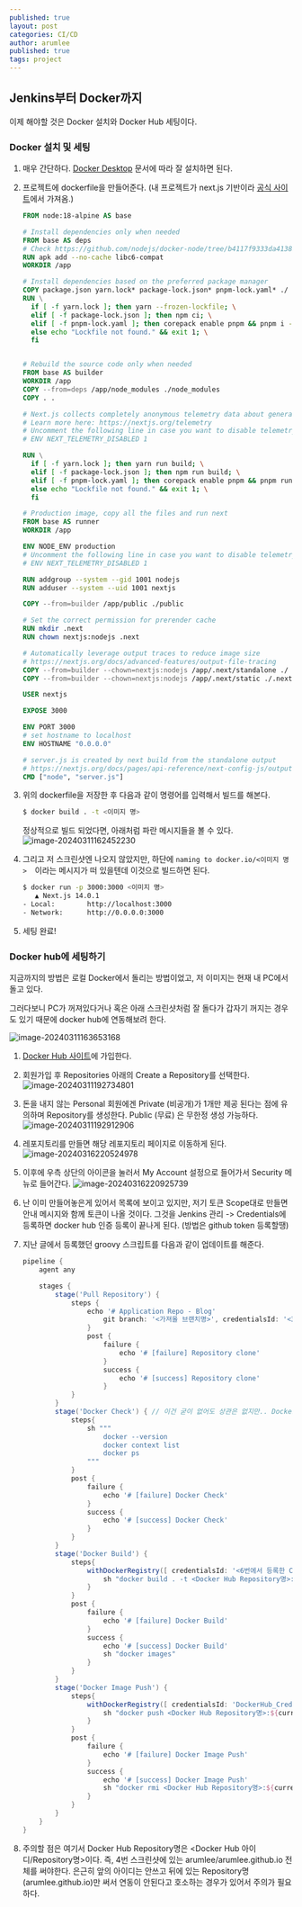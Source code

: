 ```yaml
---
published: true
layout: post
categories: CI/CD
author: arumlee
published: true
tags: project
---
```


## Jenkins부터 Docker까지

이제 해야할 것은 Docker 설치와 Docker Hub 세팅이다.

### Docker 설치 및 세팅

1. 매우 간단하다. [Docker Desktop](https://www.docker.com/products/docker-desktop/) 문서에 따라 잘 설치하면 된다.

2. 프로젝트에 dockerfile을 만들어준다. (내 프로젝트가 next.js 기반이라 [공식 사이트](https://github.com/vercel/next.js/blob/canary/examples/with-docker/Dockerfile)에서 가져옴.)

   ```dockerfile
   FROM node:18-alpine AS base

   # Install dependencies only when needed
   FROM base AS deps
   # Check https://github.com/nodejs/docker-node/tree/b4117f9333da4138b03a546ec926ef50a31506c3#nodealpine to understand why libc6-compat might be needed.
   RUN apk add --no-cache libc6-compat
   WORKDIR /app

   # Install dependencies based on the preferred package manager
   COPY package.json yarn.lock* package-lock.json* pnpm-lock.yaml* ./
   RUN \
     if [ -f yarn.lock ]; then yarn --frozen-lockfile; \
     elif [ -f package-lock.json ]; then npm ci; \
     elif [ -f pnpm-lock.yaml ]; then corepack enable pnpm && pnpm i --frozen-lockfile; \
     else echo "Lockfile not found." && exit 1; \
     fi


   # Rebuild the source code only when needed
   FROM base AS builder
   WORKDIR /app
   COPY --from=deps /app/node_modules ./node_modules
   COPY . .

   # Next.js collects completely anonymous telemetry data about general usage.
   # Learn more here: https://nextjs.org/telemetry
   # Uncomment the following line in case you want to disable telemetry during the build.
   # ENV NEXT_TELEMETRY_DISABLED 1

   RUN \
     if [ -f yarn.lock ]; then yarn run build; \
     elif [ -f package-lock.json ]; then npm run build; \
     elif [ -f pnpm-lock.yaml ]; then corepack enable pnpm && pnpm run build; \
     else echo "Lockfile not found." && exit 1; \
     fi

   # Production image, copy all the files and run next
   FROM base AS runner
   WORKDIR /app

   ENV NODE_ENV production
   # Uncomment the following line in case you want to disable telemetry during runtime.
   # ENV NEXT_TELEMETRY_DISABLED 1

   RUN addgroup --system --gid 1001 nodejs
   RUN adduser --system --uid 1001 nextjs

   COPY --from=builder /app/public ./public

   # Set the correct permission for prerender cache
   RUN mkdir .next
   RUN chown nextjs:nodejs .next

   # Automatically leverage output traces to reduce image size
   # https://nextjs.org/docs/advanced-features/output-file-tracing
   COPY --from=builder --chown=nextjs:nodejs /app/.next/standalone ./
   COPY --from=builder --chown=nextjs:nodejs /app/.next/static ./.next/static

   USER nextjs

   EXPOSE 3000

   ENV PORT 3000
   # set hostname to localhost
   ENV HOSTNAME "0.0.0.0"

   # server.js is created by next build from the standalone output
   # https://nextjs.org/docs/pages/api-reference/next-config-js/output
   CMD ["node", "server.js"]
   ```

3. 위의 dockerfile을 저장한 후 다음과 같이 명령어를 입력해서 빌드를 해본다.
   ```bash
   $ docker build . -t <이미지 명>
   ```
   정상적으로 빌드 되었다면, 아래처럼 파란 메시지들을 볼 수 있다.
   ![image-20240311162452230](https://raw.githubusercontent.com/arumlee/arumlee.github.io/main/_posts/2024-03-10-CICD-%EA%B5%AC%EC%B6%95-3/image-20240311162452230.png)
4. 그리고 저 스크린샷엔 나오지 않았지만, 하단에 `naming to docker.io/<이미지 명>  `이라는 메시지가 떠 있을텐데 이것으로 빌드하면 된다.

   ```bash
   $ docker run -p 3000:3000 <이미지 명>
      ▲ Next.js 14.0.1
   - Local:        http://localhost:3000
   - Network:      http://0.0.0.0:3000
   ```

5. 세팅 완료!

### Docker hub에 세팅하기

지금까지의 방법은 로컬 Docker에서 돌리는 방법이었고, 저 이미지는 현재 내 PC에서 돌고 있다.

그러다보니 PC가 꺼져있다거나 혹은 아래 스크린샷처럼 잘 돌다가 갑자기 꺼지는 경우도 있기 때문에 docker hub에 연동해보려 한다.

![image-20240311163653168](https://raw.githubusercontent.com/arumlee/arumlee.github.io/main/_posts/2024-03-10-CICD-%EA%B5%AC%EC%B6%95-3/image-20240311163653168.png)

1. [Docker Hub 사이트](https://hub.docker.com/)에 가입한다.
2. 회원가입 후 Repositories 아래의 Create a Repository를 선택한다.
   ![image-20240311192734801](https://raw.githubusercontent.com/arumlee/arumlee.github.io/main/_posts/2024-03-10-CICD-%EA%B5%AC%EC%B6%95-3/image-20240311192734801.png)
3. 돈을 내지 않는 Personal 회원에겐 Private (비공개)가 1개만 제공 된다는 점에 유의하며 Repository를 생성한다. Public (무료) 은 무한정 생성 가능하다.
   ![image-20240311192912906](https://raw.githubusercontent.com/arumlee/arumlee.github.io/main/_posts/2024-03-10-CICD-%EA%B5%AC%EC%B6%95-3/image-20240311192912906.png)
4. 레포지토리를 만들면 해당 레포지토리 페이지로 이동하게 된다.
   ![image-20240316220524978](https://github.com/arumlee/arumlee.github.io/blob/develop/_posts/images/image-20240316220524978.png?raw=true)
5. 이후에 우측 상단의 아이콘을 눌러서 My Account 설정으로 들어가서 Security 메뉴로 들어간다.
   ![image-20240316220925739](https://github.com/arumlee/arumlee.github.io/blob/develop/_posts/images/image-20240316220925739.png?raw=true)
6. 난 이미 만들어놓은게 있어서 목록에 보이고 있지만, 저기 토큰 Scope대로 만들면 안내 메시지와 함께 토큰이 나올 것이다.
   그것을 Jenkins 관리 -> Credentials에 등록하면 docker hub 인증 등록이 끝나게 된다. (방법은 github token 등록할땡)
7. 지난 글에서 등록했던 groovy 스크립트를 다음과 같이 업데이트를 해준다.

   ```groovy
   pipeline {
       agent any

       stages {
           stage('Pull Repository') {
               steps {
                   echo '# Application Repo - Blog'
                       git branch: '<가져올 브랜치명>', credentialsId: '<3번에서 쓴 credential ID>', url: '<연동할 git 주소: .git으로 끝남>'
                   }
                   post {
                       failure {
                           echo '# [failure] Repository clone'
                       }
                       success {
                           echo '# [success] Repository clone'
                       }
               }
           }
           stage('Docker Check') { // 이건 굳이 없어도 상관은 없지만.. Docker 정상 작동 체크용도
               steps{
                   sh """
                       docker --version
                       docker context list
                       docker ps
                   """
               }
               post {
                   failure {
                       echo '# [failure] Docker Check'
                   }
                   success {
                       echo '# [success] Docker Check'
                   }
               }
           }
           stage('Docker Build') {
               steps{
                   withDockerRegistry([ credentialsId: '<6번에서 등록한 Credential 이름>', url: "https://index.docker.io/v1/" ]) {
                       sh "docker build . -t <Docker Hub Repository명>:${currentBuild.number}"
                   }
               }
               post {
                   failure {
                       echo '# [failure] Docker Build'
                   }
                   success {
                       echo '# [success] Docker Build'
                       sh "docker images"
                   }
               }
           }
           stage('Docker Image Push') {
               steps{
                   withDockerRegistry([ credentialsId: 'DockerHub_Credential', url: "https://index.docker.io/v1/" ]) {
                       sh "docker push <Docker Hub Repository명>:${currentBuild.number}"
                   }
               }
               post {
                   failure {
                       echo '# [failure] Docker Image Push'
                   }
                   success {
                       echo '# [success] Docker Image Push'
                       sh "docker rmi <Docker Hub Repository명>:${currentBuild.number}"
                   }
               }
           }
       }
   }

   ```

8. 주의할 점은 여기서 Docker Hub Repository명은 <Docker Hub 아이디/Repository명>이다.
   즉, 4번 스크린샷에 있는 arumlee/arumlee.github.io 전체를 써야한다. 은근히 앞의 아이디는 안쓰고 뒤에 있는 Repository명(arumlee.github.io)만 써서 연동이 안된다고 호소하는 경우가 있어서 주의가 필요하다.
